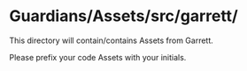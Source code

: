 # Guardians/Assets/src/garrett/

This directory will contain/contains Assets from Garrett.

Please prefix your code Assets with your initials.